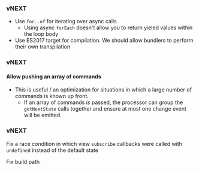 

### vNEXT
- Use `for..of` for iterating over async calls
  - Using async `forEach` doesn't allow you to return yieled values within the loop body
- Use ES2017 target for compilation. We should allow bundlers to perform their own transpilation

### vNEXT
#### Allow pushing an array of commands

- This is useful / an optimization for situations in which a large number of commands is known up front.
  - If an array of commands _is_ passed, the processor can group the `getNextState` calls together and ensure at most one change event will be emitted.

### vNEXT
Fix a race condition in which view `subscribe` callbacks were called with `undefined` instead of the default state

Fix build path

